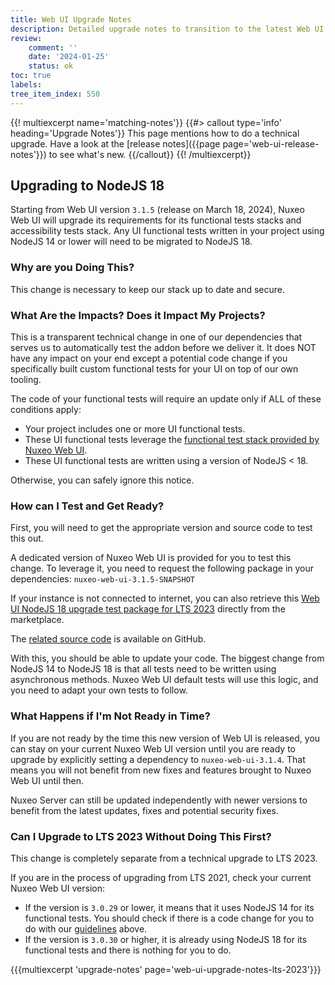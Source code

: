 ```yaml
---
title: Web UI Upgrade Notes
description: Detailed upgrade notes to transition to the latest Web UI version.
review:
    comment: ''
    date: '2024-01-25'
    status: ok
toc: true
labels:
tree_item_index: 550
---
```


{{! multiexcerpt name='matching-notes'}}
{{#> callout type='info' heading='Upgrade Notes'}}
This page mentions how to do a technical upgrade. Have a look at the [release notes]({{page page='web-ui-release-notes'}}) to see what's new.
{{/callout}}
{{! /multiexcerpt}}

## Upgrading to NodeJS 18

Starting from Web UI version `3.1.5` (release on March 18, 2024), Nuxeo Web UI will upgrade its requirements for its functional tests stacks and accessibility tests stack. Any UI functional tests written in your project using NodeJS 14 or lower will need to be migrated to NodeJS 18.

### Why are you Doing This?

This change is necessary to keep our stack up to date and secure.

### What Are the Impacts? Does it Impact My Projects?

This is a transparent technical change in one of our dependencies that serves us to automatically test the addon before we deliver it. It does NOT have any impact on your end except a potential code change if you specifically built custom functional tests for your UI on top of our own tooling.

The code of your functional tests will require an update only if ALL of these conditions apply:
* Your project includes one or more UI functional tests.
* These UI functional tests leverage the [functional test stack provided by Nuxeo Web UI](https://github.com/nuxeo/nuxeo-web-ui/tree/maintenance-3.1.x/ftest).
* These UI functional tests are written using a version of NodeJS < 18.

Otherwise, you can safely ignore this notice.

### How can I Test and Get Ready?

First, you will need to get the appropriate version and source code to test this out.

A dedicated version of Nuxeo Web UI is provided for you to test this change. To leverage it, you need to request the following package in your dependencies:
`nuxeo-web-ui-3.1.5-SNAPSHOT`

If your instance is not connected to internet, you can also retrieve this [Web UI NodeJS 18 upgrade test package for LTS 2023](https://connect.nuxeo.com/nuxeo/site/marketplace/package/nuxeo-web-ui?version=3.1.5-SNAPSHOT) directly from the marketplace.

The [related source code](https://github.com/nuxeo/nuxeo-web-ui/releases/tag/v3.1.5-rc.3) is available on GitHub.

With this, you should be able to update your code. The biggest change from NodeJS 14 to NodeJS 18 is that all tests need to be written using asynchronous methods. Nuxeo Web UI default tests will use this logic, and you need to adapt your own tests to follow.

### What Happens if I'm Not Ready in Time?

If you are not ready by the time this new version of Web UI is released, you can stay on your current Nuxeo Web UI version until you are ready to upgrade by explicitly setting a dependency to `nuxeo-web-ui-3.1.4`. That means you will not benefit from new fixes and features brought to Nuxeo Web UI until then. 

Nuxeo Server can still be updated independently with newer versions to benefit from the latest updates, fixes and potential security fixes.

### Can I Upgrade to LTS 2023 Without Doing This First?

This change is completely separate from a technical upgrade to LTS 2023.

If you are in the process of upgrading from LTS 2021, check your current Nuxeo Web UI version:
- If the version is `3.0.29` or lower, it means that it uses NodeJS 14 for its functional tests. You should check if there is a code change for you to do with our [guidelines](#what-are-the-impacts-does-it-impact-my-projects) above.
- If the version is `3.0.30` or higher, it is already using NodeJS 18 for its functional tests and there is nothing for you to do.

{{{multiexcerpt 'upgrade-notes' page='web-ui-upgrade-notes-lts-2023'}}}
